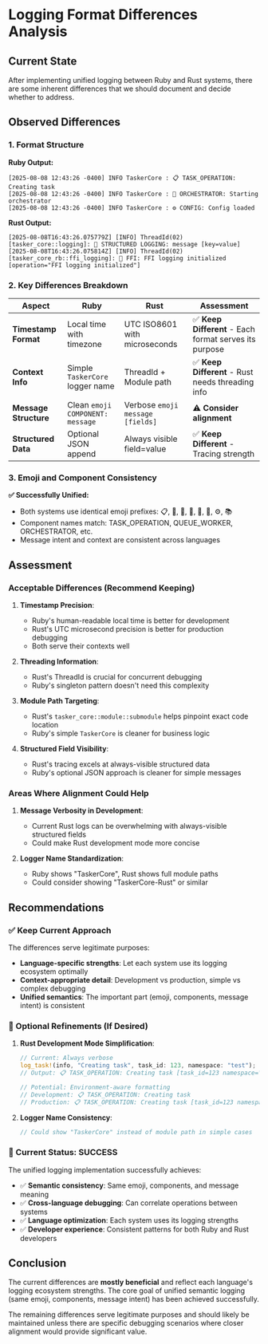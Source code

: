 # Logging Format Differences Analysis

## Current State

After implementing unified logging between Ruby and Rust systems, there are some inherent differences that we should document and decide whether to address.

## Observed Differences

### 1. Format Structure

**Ruby Output:**
```
[2025-08-08 12:43:26 -0400] INFO TaskerCore : 📋 TASK_OPERATION: Creating task
[2025-08-08 12:43:26 -0400] INFO TaskerCore : 🚀 ORCHESTRATOR: Starting orchestrator
[2025-08-08 12:43:26 -0400] INFO TaskerCore : ⚙️ CONFIG: Config loaded
```

**Rust Output:**
```
[2025-08-08T16:43:26.075779Z] [INFO] ThreadId(02) [tasker_core::logging]: 🔧 STRUCTURED LOGGING: message [key=value]
[2025-08-08T16:43:26.075814Z] [INFO] ThreadId(02) [tasker_core_rb::ffi_logging]: 🌉 FFI: FFI logging initialized [operation="FFI logging initialized"]
```

### 2. Key Differences Breakdown

| Aspect | Ruby | Rust | Assessment |
|--------|------|------|------------|
| **Timestamp Format** | Local time with timezone | UTC ISO8601 with microseconds | ✅ **Keep Different** - Each format serves its purpose |
| **Context Info** | Simple `TaskerCore` logger name | ThreadId + Module path | ✅ **Keep Different** - Rust needs threading info |
| **Message Structure** | Clean `emoji COMPONENT: message` | Verbose `emoji message [fields]` | ⚠️ **Consider alignment** |
| **Structured Data** | Optional JSON append | Always visible field=value | ✅ **Keep Different** - Tracing strength |

### 3. Emoji and Component Consistency

**✅ Successfully Unified:**
- Both systems use identical emoji prefixes: 📋, 🔄, 🚀, 🔧, 💾, 🌉, ⚙️, 📚
- Component names match: TASK_OPERATION, QUEUE_WORKER, ORCHESTRATOR, etc.
- Message intent and context are consistent across languages

## Assessment

### Acceptable Differences (Recommend Keeping)

1. **Timestamp Precision**: 
   - Ruby's human-readable local time is better for development
   - Rust's UTC microsecond precision is better for production debugging
   - Both serve their contexts well

2. **Threading Information**:
   - Rust's ThreadId is crucial for concurrent debugging
   - Ruby's singleton pattern doesn't need this complexity

3. **Module Path Targeting**:
   - Rust's `tasker_core::module::submodule` helps pinpoint exact code location
   - Ruby's simple `TaskerCore` is cleaner for business logic

4. **Structured Field Visibility**:
   - Rust's tracing excels at always-visible structured data
   - Ruby's optional JSON approach is cleaner for simple messages

### Areas Where Alignment Could Help

1. **Message Verbosity in Development**:
   - Current Rust logs can be overwhelming with always-visible structured fields
   - Could make Rust development mode more concise

2. **Logger Name Standardization**:
   - Ruby shows "TaskerCore", Rust shows full module paths
   - Could consider showing "TaskerCore-Rust" or similar

## Recommendations

### ✅ Keep Current Approach

The differences serve legitimate purposes:
- **Language-specific strengths**: Let each system use its logging ecosystem optimally
- **Context-appropriate detail**: Development vs production, simple vs complex debugging
- **Unified semantics**: The important part (emoji, components, message intent) is consistent

### 🔧 Optional Refinements (If Desired)

1. **Rust Development Mode Simplification**:
   ```rust
   // Current: Always verbose
   log_task!(info, "Creating task", task_id: 123, namespace: "test");
   // Output: 📋 TASK_OPERATION: Creating task [task_id=123 namespace="test"]
   
   // Potential: Environment-aware formatting
   // Development: 📋 TASK_OPERATION: Creating task
   // Production: 📋 TASK_OPERATION: Creating task [task_id=123 namespace="test"]
   ```

2. **Logger Name Consistency**:
   ```rust
   // Could show "TaskerCore" instead of module path in simple cases
   ```

### 🎯 Current Status: SUCCESS

The unified logging implementation successfully achieves:
- ✅ **Semantic consistency**: Same emoji, components, and message meaning
- ✅ **Cross-language debugging**: Can correlate operations between systems  
- ✅ **Language optimization**: Each system uses its logging strengths
- ✅ **Developer experience**: Consistent patterns for both Ruby and Rust developers

## Conclusion

The current differences are **mostly beneficial** and reflect each language's logging ecosystem strengths. The core goal of unified semantic logging (same emoji, components, message intent) has been achieved successfully.

The remaining differences serve legitimate purposes and should likely be maintained unless there are specific debugging scenarios where closer alignment would provide significant value.